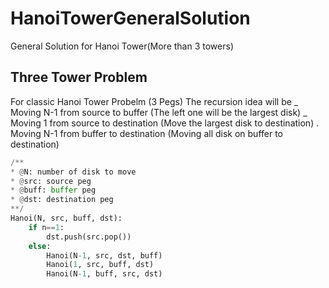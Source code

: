 # HanoiTowerGeneralSolution
General Solution for Hanoi Tower(More than 3 towers)

## Three Tower Problem
For classic Hanoi Tower Probelm (3 Pegs)
The recursion idea will be
_ Moving N-1 from source to buffer (The left one will be the largest disk)
_ Moving 1 from source to destination (Move the largest disk to destination)
. Moving N-1 from buffer to destination (Moving all disk on buffer to destination)
```Python
/**
* @N: number of disk to move
* @src: source peg
* @buff: buffer peg
* @dst: destination peg
**/
Hanoi(N, src, buff, dst):
    if n==1:
        dst.push(src.pop())
    else:
        Hanoi(N-1, src, dst, buff)
        Hanoi(1, src, buff, dst)
        Hanoi(N-1, buff, src, dst)
```
